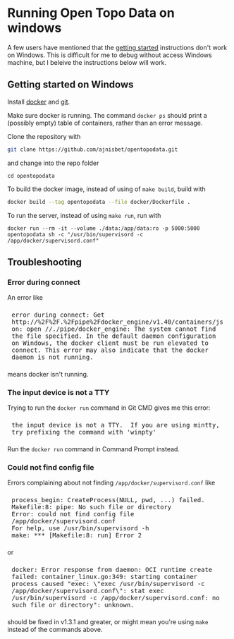 # Running Open Topo Data on windows

A few users have mentioned that the [getting started](/server/) instructions don't work on Windows. This is difficult for me to debug without access Windows machine, but I beleive the instructions below will work.

## Getting started on Windows

Install [docker](https://hub.docker.com/editions/community/docker-ce-desktop-windows) and [git](https://git-scm.com/download/win).

Make sure docker is running. The command `docker ps` should print a (possibly empty) table of containers, rather than an error message.

Clone the repository with

```bash
git clone https://github.com/ajnisbet/opentopodata.git
```


and change into the repo folder

```
cd opentopodata
```

To build the docker image, instead of using of `make build`, build with 

```bash
docker build --tag opentopodata --file docker/Dockerfile . 
```

To run the server, instead of using `make run`, run with

```
docker run --rm -it --volume ./data:/app/data:ro -p 5000:5000 opentopodata sh -c "/usr/bin/supervisord -c /app/docker/supervisord.conf"
```


## Troubleshooting

### Error during connect

An error like 

<pre style="white-space : pre-wrap; padding: .525rem .6rem;">
error during connect: Get http://%2F%2F.%2Fpipe%2Fdocker_engine/v1.40/containers/json: open //./pipe/docker_engine: The system cannot find the file specified. In the default daemon configuration on Windows, the docker client must be run elevated to connect. This error may also indicate that the docker daemon is not running.
</pre>
means docker isn't running.



### The input device is not a TTY

Trying to run the `docker run` command in Git CMD gives me this error:

<pre style="white-space : pre-wrap; padding: .525rem .6rem;">
the input device is not a TTY.  If you are using mintty, try prefixing the command with 'winpty'
</pre>

Run the `docker run` command in Command Prompt instead.


### Could not find config file

Errors complaining about not finding `/app/docker/supervisord.conf` like

<pre style="white-space : pre-wrap; padding: .525rem .6rem;">
process_begin: CreateProcess(NULL, pwd, ...) failed.
Makefile:8: pipe: No such file or directory
Error: could not find config file /app/docker/supervisord.conf
For help, use /usr/bin/supervisord -h
make: *** [Makefile:8: run] Error 2
</pre>

or 

<pre style="white-space : pre-wrap; padding: .525rem .6rem;">
docker: Error response from daemon: OCI runtime create failed: container_linux.go:349: starting container process caused "exec: \"exec /usr/bin/supervisord -c /app/docker/supervisord.conf\": stat exec /usr/bin/supervisord -c /app/docker/supervisord.conf: no such file or directory": unknown.
</pre>

should be fixed in v1.3.1 and greater, or might mean you're using `make` instead of the commands above.